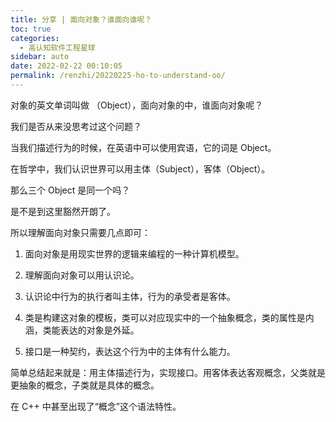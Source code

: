 ```yaml
---
title: 分享 | 面向对象？谁面向谁呢？
toc: true
categories: 
  - 高认知软件工程星球
sidebar: auto
date: 2022-02-22 00:10:05
permalink: /renzhi/20220225-ho-to-understand-oo/
---
```


对象的英文单词叫做 （Object），面向对象的中，谁面向对象呢？

我们是否从来没思考过这个问题？

当我们描述行为的时候，在英语中可以使用宾语，它的词是 Object。

在哲学中，我们认识世界可以用主体（Subject），客体（Object）。

那么三个 Object 是同一个吗？

是不是到这里豁然开朗了。

所以理解面向对象只需要几点即可：

1. 面向对象是用现实世界的逻辑来编程的一种计算机模型。

2. 理解面向对象可以用认识论。

3. 认识论中行为的执行者叫主体，行为的承受者是客体。

4. 类是构建这对象的模板，类可以对应现实中的一个抽象概念，类的属性是内涵，类能表达的对象是外延。

5. 接口是一种契约，表达这个行为中的主体有什么能力。

简单总结起来就是：用主体描述行为，实现接口。用客体表达客观概念，父类就是更抽象的概念，子类就是具体的概念。

在 C++ 中甚至出现了“概念”这个语法特性。
